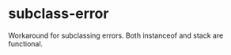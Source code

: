 subclass-error
==============

Workaround for subclassing errors. Both instanceof and stack are functional.

